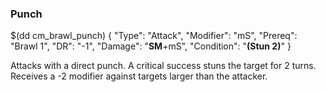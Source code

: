 ### Punch

$(dd cm_brawl_punch)
{ "Type": "Attack",
	"Modifier": "mS",
	"Prereq": "Brawl 1",
	"DR": "-1",
	"Damage": "__SM__+mS",
	"Condition": "__(Stun 2)__"
}


Attacks with a direct punch. A critical success stuns the target for 2 turns.
Receives a -2 modifier against targets larger than the attacker.
